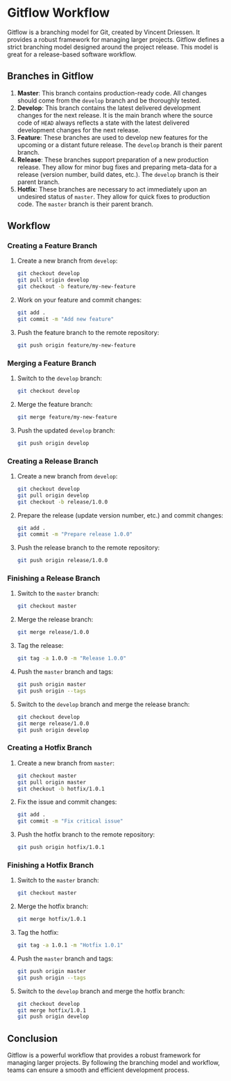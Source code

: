 # Gitflow Workflow

Gitflow is a branching model for Git, created by Vincent Driessen. It provides a robust framework for managing larger projects. Gitflow defines a strict branching model designed around the project release. This model is great for a release-based software workflow.

## Branches in Gitflow

1. **Master**: This branch contains production-ready code. All changes should come from the `develop` branch and be thoroughly tested.
2. **Develop**: This branch contains the latest delivered development changes for the next release. It is the main branch where the source code of `HEAD` always reflects a state with the latest delivered development changes for the next release.
3. **Feature**: These branches are used to develop new features for the upcoming or a distant future release. The `develop` branch is their parent branch.
4. **Release**: These branches support preparation of a new production release. They allow for minor bug fixes and preparing meta-data for a release (version number, build dates, etc.). The `develop` branch is their parent branch.
5. **Hotfix**: These branches are necessary to act immediately upon an undesired status of `master`. They allow for quick fixes to production code. The `master` branch is their parent branch.

## Workflow

### Creating a Feature Branch

1. Create a new branch from `develop`:
    ```bash
    git checkout develop
    git pull origin develop
    git checkout -b feature/my-new-feature
    ```

2. Work on your feature and commit changes:
    ```bash
    git add .
    git commit -m "Add new feature"
    ```

3. Push the feature branch to the remote repository:
    ```bash
    git push origin feature/my-new-feature
    ```

### Merging a Feature Branch

1. Switch to the `develop` branch:
    ```bash
    git checkout develop
    ```

2. Merge the feature branch:
    ```bash
    git merge feature/my-new-feature
    ```

3. Push the updated `develop` branch:
    ```bash
    git push origin develop
    ```

### Creating a Release Branch

1. Create a new branch from `develop`:
    ```bash
    git checkout develop
    git pull origin develop
    git checkout -b release/1.0.0
    ```

2. Prepare the release (update version number, etc.) and commit changes:
    ```bash
    git add .
    git commit -m "Prepare release 1.0.0"
    ```

3. Push the release branch to the remote repository:
    ```bash
    git push origin release/1.0.0
    ```

### Finishing a Release Branch

1. Switch to the `master` branch:
    ```bash
    git checkout master
    ```

2. Merge the release branch:
    ```bash
    git merge release/1.0.0
    ```

3. Tag the release:
    ```bash
    git tag -a 1.0.0 -m "Release 1.0.0"
    ```

4. Push the `master` branch and tags:
    ```bash
    git push origin master
    git push origin --tags
    ```

5. Switch to the `develop` branch and merge the release branch:
    ```bash
    git checkout develop
    git merge release/1.0.0
    git push origin develop
    ```

### Creating a Hotfix Branch

1. Create a new branch from `master`:
    ```bash
    git checkout master
    git pull origin master
    git checkout -b hotfix/1.0.1
    ```

2. Fix the issue and commit changes:
    ```bash
    git add .
    git commit -m "Fix critical issue"
    ```

3. Push the hotfix branch to the remote repository:
    ```bash
    git push origin hotfix/1.0.1
    ```

### Finishing a Hotfix Branch

1. Switch to the `master` branch:
    ```bash
    git checkout master
    ```

2. Merge the hotfix branch:
    ```bash
    git merge hotfix/1.0.1
    ```

3. Tag the hotfix:
    ```bash
    git tag -a 1.0.1 -m "Hotfix 1.0.1"
    ```

4. Push the `master` branch and tags:
    ```bash
    git push origin master
    git push origin --tags
    ```

5. Switch to the `develop` branch and merge the hotfix branch:
    ```bash
    git checkout develop
    git merge hotfix/1.0.1
    git push origin develop
    ```

## Conclusion

Gitflow is a powerful workflow that provides a robust framework for managing larger projects. By following the branching model and workflow, teams can ensure a smooth and efficient development process.